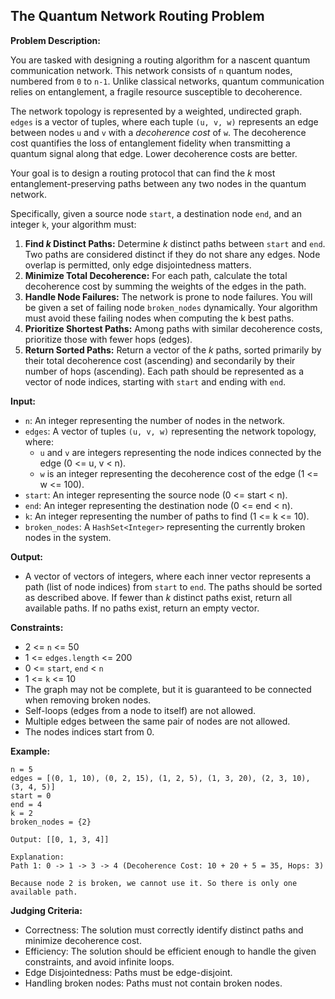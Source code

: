 ## The Quantum Network Routing Problem

**Problem Description:**

You are tasked with designing a routing algorithm for a nascent quantum communication network. This network consists of `n` quantum nodes, numbered from `0` to `n-1`. Unlike classical networks, quantum communication relies on entanglement, a fragile resource susceptible to decoherence.

The network topology is represented by a weighted, undirected graph.  `edges` is a vector of tuples, where each tuple `(u, v, w)` represents an edge between nodes `u` and `v` with a *decoherence cost* of `w`. The decoherence cost quantifies the loss of entanglement fidelity when transmitting a quantum signal along that edge.  Lower decoherence costs are better.

Your goal is to design a routing protocol that can find the *k* most entanglement-preserving paths between any two nodes in the quantum network.

Specifically, given a source node `start`, a destination node `end`, and an integer `k`, your algorithm must:

1.  **Find *k* Distinct Paths:** Determine *k* distinct paths between `start` and `end`. Two paths are considered distinct if they do not share any edges. Node overlap is permitted, only edge disjointedness matters.
2.  **Minimize Total Decoherence:** For each path, calculate the total decoherence cost by summing the weights of the edges in the path.
3.  **Handle Node Failures:** The network is prone to node failures. You will be given a set of failing node `broken_nodes` dynamically. Your algorithm must avoid these failing nodes when computing the k best paths.
4.  **Prioritize Shortest Paths:** Among paths with similar decoherence costs, prioritize those with fewer hops (edges).
5.  **Return Sorted Paths:** Return a vector of the *k* paths, sorted primarily by their total decoherence cost (ascending) and secondarily by their number of hops (ascending). Each path should be represented as a vector of node indices, starting with `start` and ending with `end`.

**Input:**

*   `n`: An integer representing the number of nodes in the network.
*   `edges`: A vector of tuples `(u, v, w)` representing the network topology, where:
    *   `u` and `v` are integers representing the node indices connected by the edge (0 <= u, v < n).
    *   `w` is an integer representing the decoherence cost of the edge (1 <= w <= 100).
*   `start`: An integer representing the source node (0 <= start < n).
*   `end`: An integer representing the destination node (0 <= end < n).
*   `k`: An integer representing the number of paths to find (1 <= k <= 10).
*   `broken_nodes`: A `HashSet<Integer>` representing the currently broken nodes in the system.

**Output:**

*   A vector of vectors of integers, where each inner vector represents a path (list of node indices) from `start` to `end`. The paths should be sorted as described above. If fewer than *k* distinct paths exist, return all available paths. If no paths exist, return an empty vector.

**Constraints:**

*   2 <= `n` <= 50
*   1 <= `edges.length` <= 200
*   0 <= `start`, `end` < `n`
*   1 <= `k` <= 10
*   The graph may not be complete, but it is guaranteed to be connected when removing broken nodes.
*   Self-loops (edges from a node to itself) are not allowed.
*   Multiple edges between the same pair of nodes are not allowed.
*   The nodes indices start from 0.

**Example:**

```
n = 5
edges = [(0, 1, 10), (0, 2, 15), (1, 2, 5), (1, 3, 20), (2, 3, 10), (3, 4, 5)]
start = 0
end = 4
k = 2
broken_nodes = {2}

Output: [[0, 1, 3, 4]]

Explanation:
Path 1: 0 -> 1 -> 3 -> 4 (Decoherence Cost: 10 + 20 + 5 = 35, Hops: 3)

Because node 2 is broken, we cannot use it. So there is only one available path.
```

**Judging Criteria:**

*   Correctness: The solution must correctly identify distinct paths and minimize decoherence cost.
*   Efficiency: The solution should be efficient enough to handle the given constraints, and avoid infinite loops.
*   Edge Disjointedness: Paths must be edge-disjoint.
*   Handling broken nodes: Paths must not contain broken nodes.
